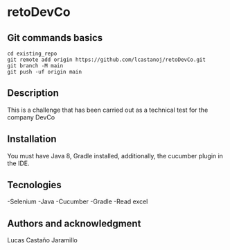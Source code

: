 # retoDevCo

## Git commands basics

```
cd existing_repo
git remote add origin https://github.com/lcastanoj/retoDevCo.git
git branch -M main
git push -uf origin main
```

## Description
This is a challenge that has been carried out as a technical test for the company DevCo

## Installation
You must have Java 8, Gradle installed, additionally, the cucumber plugin in the IDE.

## Tecnologies
-Selenium
-Java
-Cucumber 
-Gradle
-Read excel

## Authors and acknowledgment
Lucas Castaño Jaramillo
